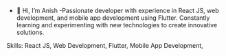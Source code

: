 - 👋 Hi, I’m Anish 
-Passionate developer with experience in React JS, web development, and mobile app development using Flutter. Constantly learning and experimenting with new technologies to create innovative solutions.

Skills:
React JS,
Web Development,
Flutter,
Mobile App Development,
